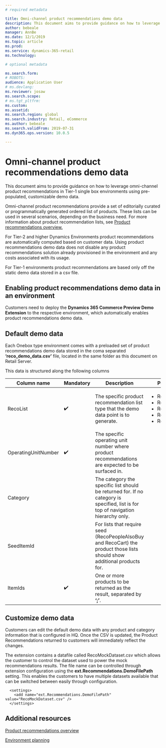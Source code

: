 ```yaml
---
# required metadata

title: Omni-channel product recommendations demo data
description: This document aims to provide guidance on how to leverage omni-channel product recommendations in Tier-1 single box environments using pre-populated, customizable demo data.
author: bebeale
manager: AnnBe
ms.date: 12/1/2019
ms.topic: article
ms.prod: 
ms.service: dynamics-365-retail
ms.technology: 

# optional metadata

ms.search.form: 
# ROBOTS: 
audience: Application User
# ms.devlang: 
ms.reviewer: josaw
ms.search.scope: 
# ms.tgt_pltfrm: 
ms.custom: 
ms.assetid: 
ms.search.region: global
ms.search.industry: Retail, eCommerce
ms.author: bebeale
ms.search.validFrom: 2019-07-31
ms.dyn365.ops.version: 10.0.5

---
```


# Omni-channel product recommendations demo data

This document aims to provide guidance on how to leverage omni-channel product recommendations in Tier-1 single box 
environments using pre-populated, customizable demo data.

Omni-channel product recommendations provide a set of editorially curated or programmatically generated ordered list of products. 
These lists can be used in several scenarios, depending on the business need. 
For more information about product recommendation lists, see [Product recommendations overview.](../commerce/product-recommendations.md)

For Tier-2 and higher Dynamics Environments product recommendations are automatically computed based on customer data.
Using product recommendations demo data does not disable any product recommendations solution already provisioned in the environment
and any costs associated with its usage.

For Tier-1 environments product recommendations are based only off the static demo data stored in a csv file.

## Enabling product recommendations demo data in an environment

Customers need to deploy the **Dynamics 365 Commerce Preview Demo Extension** to the respective environment, 
which automatically enables product recommendations demo data.

## Default demo data
Each Onebox type environment comes with a preloaded set of product recommendations demo data stored in the 
coma separated **‘reco_demo_data.csv’** file, located in the same folder as this document on Retail Server.

This data is structured along the following columns

| Column name         | Mandatory          | Description                                                                                                                                 | Possible Values                                                              |
|---------------------|--------------------|---------------------------------------------------------------------------------------------------------------------------------------------|------------------------------------------------------------------------------|
| RecoList            | :heavy_check_mark: | The specific product   recommendation list type that the demo data point is to generate.                                                    | <ul><li>RecoBestSelling</li><li>RecoNew</li><li>RecoTrending</li><li>RecoCart</li><li>RecoPeopleAlsoBuy</li></ul> |
| OperatingUnitNumber | :heavy_check_mark: | The specific   operating unit number where product recommendations are expected to be   surfaced in.                                        |                                                                              |
| Category            |                    |    The category the   specific list should be returned for. If no category is specified, list is   for top of navigation hierarchy only.    |                                                                              |
| SeedItemId          |                    |    For lists that   require seed (RecoPeopleAlsoBuy and RecoCart) the product those lists should   show additional products for.            |                                                                              |
| ItemIds             | :heavy_check_mark: | One or more products   to be returned as the result, separated by **‘;’**.                                                                  |                                                                              |


## Customize demo data
Customers can edit the default demo data with any product and category information that is configured in HQ. 
Once the CSV is updated, the Product Recommendations returned to customers will immediately reflect the changes.

The extension contains a datafile called RecoMockDataset.csv which allows the customer to control the dataset used to power the
mock recommendations results. The file name can be controlled through extension configuration using the 
**ext.Recommendations.DemoFilePath** setting. This enables the customers to have multiple datasets available that can be switched
between easily through configuration.

```
  <settings>
    <add name="ext.Recommendations.DemoFilePath" value="RecoMockDataset.csv" />
  </settings>
```

## Additional resources

[Product recommendations overview](product-recommendations-overview.md)

[Environment planning](environment-planning.md)

